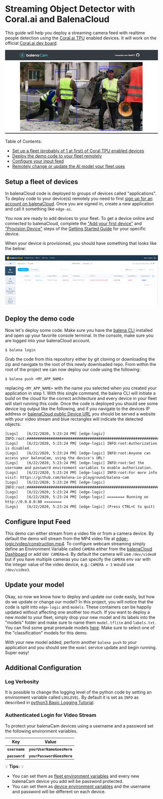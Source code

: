 # Streaming Object Detector with Coral.ai and BalenaCloud

This guide will help you deploy a streaming camera feed with realtime people detection using the [Coral.ai TPU][coral] enabled devices. It will work on the official [Coral.ai dev board][coral-dev].

![Demo Streaming Person Detector](images/demo.png)

Table of Contents:
- [Set up a fleet (probably of 1 at first) of Coral TPU enabled devices](#setup-a-fleet-of-devices)
- [Deploy the demo code to your fleet remotely](#deploy-the-demo-code)
- [Configure your input feed](#configure-input-feed)
- [Remotely change or update the AI model your fleet uses](update-your-model)

## Setup a fleet of devices

In balenaCloud code is deployed to groups of devices called "applications". To deploy code to your device(s) remotely you need to first [sign up for an account on balenaCloud](https://dashboard.balena-cloud.com/signup). Once you are signed in, create a new application and call it something like `edge-ai`.

You now are ready to add devices to your fleet. To get a device online and connected to balenaCloud, complete the ["Add your first device"][add-new-device-coral] and ["Provision Device"][provision-device-coral] steps of the [Getting Started Guide][getting-started-balena] for your specific device.

When your device is provisioned, you should have something that looks like the below:

![Device added to balenaCloud Dashboard](images/device-added.png)

## Deploy the demo code

Now let's deploy some code. Make sure you have the [balena CLI][balena-cli] installed and open up your favorite console terminal. In the console, make sure you are logged into your balenaCloud account.
```
$ balena login
```
Grab the code from this repository either by git cloning or downloading the zip and navigate to the root of this newly downloaded repo. From within the root of the project we can now deploy our code using the following:
```
$ balena push <MY_APP_NAME>
```
replacing `<MY_APP_NAME>` with the name you selected when you created your application in step 1. With this single command, the balena CLI will initiate a build on the cloud for the correct architecture and every device in your fleet will start running this code. Once the code is deployed you should see some device log output like the following, and if you navigate to the devices IP address or [balenaCloud public Device URL][public-url] you should be served a website with your video stream and blue rectangles will indicate the detected objects:
```
[Logs]    [6/22/2020, 5:23:24 PM] [edge-logic] INFO:root:#############################################################
[Logs]    [6/22/2020, 5:23:24 PM] [edge-logic] INFO:root:Authorization is disabled.
[Logs]    [6/22/2020, 5:23:24 PM] [edge-logic] INFO:root:Anyone can access your balenaCam, using the device's URL!
[Logs]    [6/22/2020, 5:23:24 PM] [edge-logic] INFO:root:Set the username and password environment variables to enable authorization.
[Logs]    [6/22/2020, 5:23:24 PM] [edge-logic] INFO:root:For more info visit: https://github.com/balena-io-playground/balena-cam
[Logs]    [6/22/2020, 5:23:24 PM] [edge-logic] INFO:root:#############################################################
[Logs]    [6/22/2020, 5:23:24 PM] [edge-logic] 
[Logs]    [6/22/2020, 5:23:24 PM] [edge-logic] ======== Running on http://0.0.0.0:80 ========
[Logs]    [6/22/2020, 5:23:24 PM] [edge-logic] (Press CTRL+C to quit)
```

## Configure Input Feed

This demo can either stream from a video file or from a camera device. By default the demo will stream from the MP4 video file at [edge-logic/video/construction.mp4](edge-logic/video/construction.mp4). To configure webcam streaming simply define an Environment Variable called `CAMERA` either from the [balenaCloud Dashboard](https://www.balena.io/docs/learn/manage/serv-vars/#device-environment-and-service-variables) or add `ENV CAMERA=0`. By default the camera will use `/dev/video0` but if you have multiple cameras you can specify the `CAMERA` env var with the integer value of the video device, e.g.: `CAMERA = 3` would use `/dev/video3`.

## Update your model

Okay, so now we know how to deploy and update our code easily, but how do we update or change our model? In this project, you will notice that the code is split into `edge-logic` and `models`. These containers can be happily updated without affecting one another too much. If you want to deploy a new model to your fleet, simply drop your new model and its labels into the "models" folder and make sure to name them `model.tflite` and `labels.txt`. You can find some great premade models [here][coral-models]. Make sure to select one of the "classification" models for this demo.

With your new model added, perform another `balena push` to your application and you should see the `model` service update and begin running. Super easy!

## Additional Configuration

### Log Verbosity
It is possible to change the logging level of the python code by setting an environment variable called `LOGLEVEL`. By default it is set as `INFO` as described in [python3 Basic Logging Tutorial](https://docs.python.org/3/howto/logging.html#basic-logging-tutorial).

### Authenticated Login for Video Stream

To protect your balenaCam devices using a username and a password set the following environment variables.

| Key            | Value
|----------------|---------------------------
|**`username`**  | **`yourUserNameGoesHere`**
|**`password`**  | **`yourPasswordGoesHere`**

💡 **Tips:** 💡 
* You can set them as [fleet environment variables](https://www.balena.io/docs/learn/manage/serv-vars/#fleet-environment-and-service-variables) and every new balenaCam device you add will be password protected.
* You can set them as [device environment variables](https://www.balena.io/docs/learn/manage/serv-vars/#device-environment-and-service-variables) and the username and password will be different on each device.

[coral]:https://coral.ai
[coral-dev]:https://coral.ai/products/dev-board
[coral-usb]:https://coral.ai/products/accelerator/
[coral-models]:https://coral.ai/models/
[balena]:https://www.balena.io/
[getting-started-balena]:https://www.balena.io/docs/learn/getting-started
[public-url]:https://www.balena.io/docs/learn/manage/actions/#enable-public-device-url
[balena-devices]:https://www.balena.io/docs/reference/hardware/devices/
[add-new-device-coral]:https://www.balena.io/docs/learn/getting-started/coral-dev/python/#add-your-first-device
[balena-cli]:https://www.balena.io/docs/reference/balena-cli/
[provision-device-coral]:https://www.balena.io/docs/learn/getting-started/coral-dev/python/#provision-device
